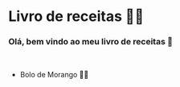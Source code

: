# **Livro de receitas** 👨‍🍳

### Olá, bem vindo ao meu livro de receitas 👋

<br>

 - Bolo de Morango 🍰🍓
